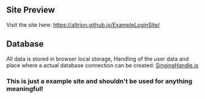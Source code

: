 ## Site Preview
Visit the site here: https://altrion.github.io/ExampleLoginSite/

## Database
All data is stored in browser local storage, Handling of the user data and place where a actual database connection can be created: [SingingHandle.js](https://github.com/Altrion/ExampleLoginSite/blob/main/SigningHandle.js)

### This is just a example site and shouldn't be used for anything meaningful!</h3>
